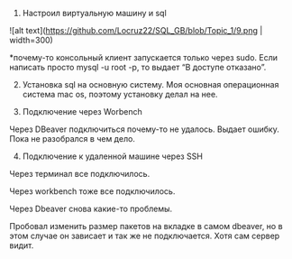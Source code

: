 1.	Настроил виртуальную машину и sql

 ![alt text](https://github.com/Locruz22/SQL_GB/blob/Topic_1/9.png  | width=300)

*почему-то консольный клиент запускается только через sudo. Если написать просто mysql -u root -p, то выдает “В доступе отказано”.



2.	Установка sql на основную систему. Моя основная операционная система mac os, поэтому установку делал на нее.

 


3.	Подключение через Worbench

 

Через DBeaver подключиться почему-то не удалось. Выдает ошибку. Пока не разобрался в чем дело.


 


4.	Подключение к удаленной машине через SSH

Через терминал все подключилось.

 

Через workbench тоже все подключилось.
 


Через Dbeaver снова какие-то проблемы.
 

Пробовал изменить размер пакетов на вкладке в самом dbeaver, но в этом случае он зависает и так же не подключается. Хотя сам сервер видит.
 

